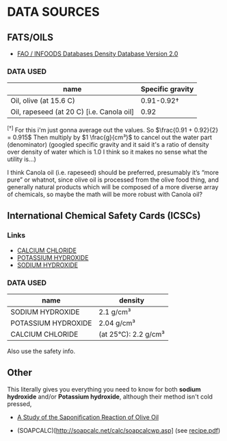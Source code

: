 # DATA SOURCES

## FATS/OILS

- [FAO / INFOODS Databases Density Database Version 2.0](https://www.fao.org/3/ap815e/ap815e.pdf)

### DATA USED 

|name|Specific gravity|
|----|-----|
|Oil, olive (at 15.6 C)|0.91-0.92†|
|Oil, rapeseed (at 20 C) [i.e. Canola oil]|0.92|


<sup>[†]</sup> For this i'm just gonna average out the values. So $\frac{0.91 + 0.92}{2} = 0.915$ Then multiply by $1 \frac{g}{cm³}$ to cancel out the water part (denominator) (googled specific gravity and it said it's a ratio of density over density of water which is 1.0 I think so it makes no sense what the utility is...)

I think Canola oil (i.e. rapeseed) should be preferred, presumably it’s “more pure” or whatnot, since olive oil is processed from the olive food thing, and generally natural products which will be composed of a more diverse array of chemicals, so maybe the math will be more robust with Canola oil? 


## International Chemical Safety Cards (ICSCs)

### Links

- [CALCIUM CHLORIDE](http://www.ilo.org/dyn/icsc/showcard.display?p_lang=en&p_card_id=1184&p_version=2)
- [POTASSIUM HYDROXIDE](http://www.ilo.org/dyn/icsc/showcard.display?p_lang=en&p_card_id=0357&p_version=2)
- [SODIUM HYDROXIDE](http://www.ilo.org/dyn/icsc/showcard.display?p_lang=en&p_card_id=0360&p_version=2)

### DATA USED 

|name|density|
|----|-----|
|SODIUM HYDROXIDE|2.1 g/cm³|
|POTASSIUM HYDROXIDE|2.04 g/cm³|
|CALCIUM CHLORIDE|(at 25°C): 2.2 g/cm³|

Also use the safety info. 

## Other

This literally gives you everything you need to know for both **sodium hydroxide** and/or **Potassium hydroxide**, although their method isn't cold pressed, 

- [A Study of the Saponification Reaction of Olive Oil](https://web.archive.org/web/20170703042851/https://www.sciencesfp.com/uploads/2/1/5/9/21597828/investigation_6_e.pdf)

- (SOAPCALC)[http://soapcalc.net/calc/soapcalcwp.asp] (see [recipe.pdf](./recipe.pdf))
